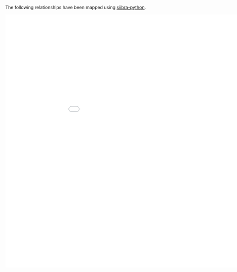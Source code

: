 The following relationships have been mapped using [siibra-python](https://github.com/FZJ-INM1-BDA/siibra-python).

<iframe src="vep_julichbrain_mni152.html"
    sandbox="allow-same-origin allow-scripts"
    width="1000"
    height="800"
    scrolling="no"
    seamless="seamless"
    frameborder="0">
</iframe>

